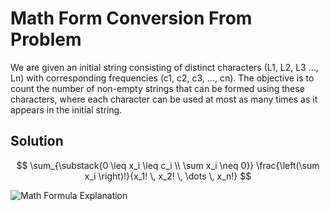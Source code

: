 # Math Form Conversion From Problem
We are given an initial string consisting of distinct characters (L1, L2, L3 ..., Ln) with corresponding frequencies (c1, c2, c3, ..., cn). The objective is to count the number of non-empty strings that can be formed using these characters, where each character can be used at most as many times as it appears in the initial string.

## Solution

$$
\sum_{\substack{0 \leq x_i \leq c_i \\ \sum x_i \neq 0}} 
\frac{\left(\sum x_i \right)!}{x_1! \, x_2! \, \dots \, x_n!}
$$

![Math Formula Explanation](./Algorithm/LeetCode/Medium/Letter_Tile_Possibilities/MathFormSolution.jpg)
